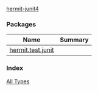 [hermit-junit4](./index.md)

### Packages

| Name | Summary |
|---|---|
| [hermit.test.junit](hermit.test.junit/index.md) |  |

### Index

[All Types](alltypes/index.md)